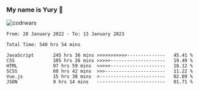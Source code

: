### My name is Yury 👋 
![codrwars](https://www.codewars.com/users/litury/badges/micro) 


<!--START_SECTION:waka-->

```text
From: 28 January 2022 - To: 13 January 2023

Total Time: 540 hrs 54 mins

JavaScript       245 hrs 36 mins >>>>>>>>>>>--------------   45.41 %
CSS              105 hrs 26 mins >>>>>--------------------   19.49 %
HTML             97 hrs 59 mins  >>>>>--------------------   18.12 %
SCSS             60 hrs 42 mins  >>>----------------------   11.22 %
Vue.js           15 hrs 38 mins  >------------------------   02.89 %
JSON             9 hrs 14 mins   -------------------------   01.71 %
```

<!--END_SECTION:waka-->


